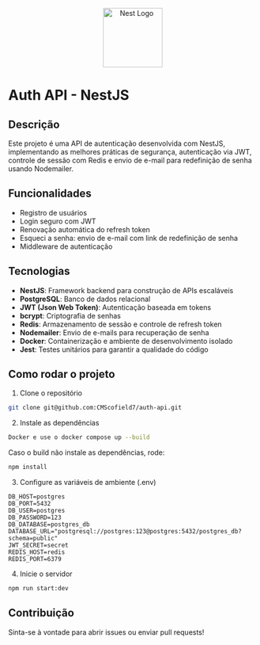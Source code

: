 <p align="center">
  <a href="http://nestjs.com/" target="blank"><img src="https://nestjs.com/img/logo-small.svg" width="120" alt="Nest Logo" /></a>
</p>

# Auth API - NestJS

## Descrição

Este projeto é uma API de autenticação desenvolvida com NestJS, implementando as melhores práticas de segurança, autenticação via JWT, controle de sessão com Redis e envio de e-mail para redefinição de senha usando Nodemailer.

## Funcionalidades

- Registro de usuários
- Login seguro com JWT
- Renovação automática do refresh token
- Esqueci a senha: envio de e-mail com link de redefinição de senha
- Middleware de autenticação

## Tecnologias

- **NestJS**: Framework backend para construção de APIs escaláveis
- **PostgreSQL**: Banco de dados relacional
- **JWT (Json Web Token)**: Autenticação baseada em tokens
- **bcrypt**: Criptografia de senhas
- **Redis**: Armazenamento de sessão e controle de refresh token
- **Nodemailer**: Envio de e-mails para recuperação de senha
- **Docker**: Containerização e ambiente de desenvolvimento isolado
- **Jest**: Testes unitários para garantir a qualidade do código

## Como rodar o projeto

1. Clone o repositório

```bash
git clone git@github.com:CMScofield7/auth-api.git
```

2. Instale as dependências

```bash
Docker e use o docker compose up --build
```

Caso o build não instale as dependências, rode:

```bash
npm install
```

3. Configure as variáveis de ambiente (.env)

```env
DB_HOST=postgres
DB_PORT=5432
DB_USER=postgres
DB_PASSWORD=123
DB_DATABASE=postgres_db
DATABASE_URL="postgresql://postgres:123@postgres:5432/postgres_db?schema=public"
JWT_SECRET=secret
REDIS_HOST=redis
REDIS_PORT=6379
```

4. Inicie o servidor

```bash
npm run start:dev
```

## Contribuição

Sinta-se à vontade para abrir issues ou enviar pull requests!
